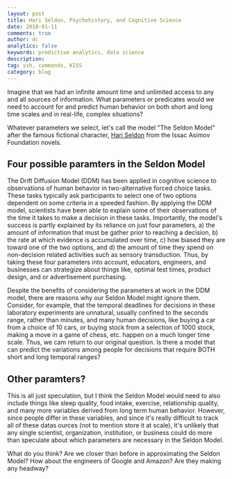 ```yaml
---
layout: post
title: Hari Seldon, Psychohistory, and Cognitive Science
date: 2018-01-11
comments: true
author: dc
analytics: false
keywords: predictive analytics, data science
description:
tag: ssh, commands, KISS
category: blog
---
```


Imagine that we had an infinite amount time and unlimited access to any and all sources of information. What parameters or predicates would we need to account for and predict human behavior on both short and long time scales and in real-life, complex situations?

Whatever parameters we select, let's call the model "The Seldon Model" after the famous fictional character, <a href="https://en.wikipedia.org/wiki/Hari_Seldon">Hari Seldon</a> from the Issac Asimov Foundation novels</a>.

## Four possible paramters in the Seldon Model

The Drift Diffusion Model (DDM) has been applied in cognitive science to observations of human behavior in two-alternative forced choice tasks. These tasks typically ask participants to select one of two options dependent on some criteria in a speeded fashion. By applying the DDM model, scientists have been able to explain some of their observations of the time it takes to make a decision in these tasks. Importantly, the model's success is partly explained by its reliance on just four parameters, a) the amount of information that must be gather prior to reaching a decision, b) the rate at which evidence is accumulated over time, c) how biased they are toward one of the two options, and d) the amount of time they spend on non-decision related activities such as sensory transduction. Thus, by taking these four parameters into account, educators, engineers, and businesses can strategize about things like, optimal test times, product design, and or advertisement purchasing.

Despite the benefits of considering the parameters at work in the DDM model, there are reasons why our Seldon Model might ignore them. Consider, for example, that the temporal deadlines for decisions in these laboratory experiments are unnatural, usually confined to the seconds range, rather than minutes, and many human decisions, like buying a car from a choice of 10 cars, or buying stock from a selection of 1000 stock, making a move in a game of chess, etc. happen on a much longer time scale. Thus, we cam return to our original question. Is there a model that can predict the variations among people for decisions that require BOTH short and long temporal ranges?

## Other paramters?

This is all just speculation, but I think the Seldon Model would need to also include things like sleep quality, food intake, exercise, relationship quality, and many more variables derived from long term human behavior. However, since people differ in these variables, and since it's really difficult to track all of these datas ources (not to mention store it at scale), it's unlikely that any single scientist, organization, institution, or business could do more than speculate about which parameters are necessary in the Seldon Model.

What do you think? Are we closer than before in approximating the Seldon Model? How about the engineers of Google and Amazon? Are they making any headway?
